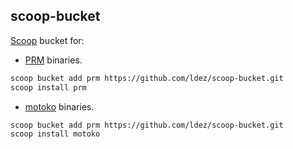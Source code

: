 ## scoop-bucket

[Scoop](https://scoop.sh/) bucket for:

- [PRM](https://github.com/ldez/prm) binaries.

```bash
scoop bucket add prm https://github.com/ldez/scoop-bucket.git
scoop install prm
```

- [motoko](https://github.com/ldez/motoko) binaries.

```bash
scoop bucket add prm https://github.com/ldez/scoop-bucket.git
scoop install motoko
```
